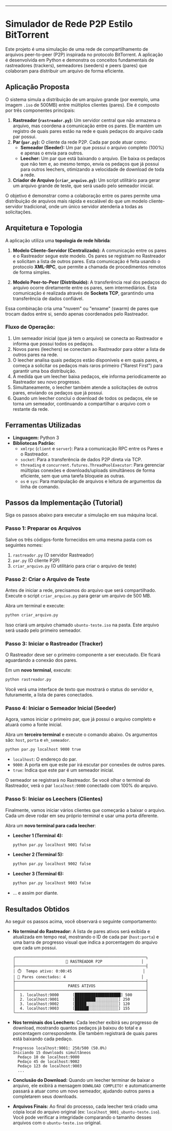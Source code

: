 
-----

# Simulador de Rede P2P Estilo BitTorrent

Este projeto é uma simulação de uma rede de compartilhamento de arquivos peer-to-peer (P2P) inspirada no protocolo BitTorrent. A aplicação é desenvolvida em Python e demonstra os conceitos fundamentais de rastreadores (trackers), semeadores (seeders) e peers (pares) que colaboram para distribuir um arquivo de forma eficiente.

## Aplicação Proposta

O sistema simula a distribuição de um arquivo grande (por exemplo, uma imagem `.iso` de 500MB) entre múltiplos clientes (pares). Ele é composto por três componentes principais:

1.  **Rastreador (`rastreador.py`):** Um servidor central que não armazena o arquivo, mas coordena a comunicação entre os pares. Ele mantém um registro de quais pares estão na rede e quais pedaços do arquivo cada par possui.
2.  **Par (`par.py`):** O cliente da rede P2P. Cada par pode atuar como:
      * **Semeador (Seeder):** Um par que possui o arquivo completo (100%) e apenas o envia para outros.
      * **Leecher:** Um par que está baixando o arquivo. Ele baixa os pedaços que não tem e, ao mesmo tempo, envia os pedaços que já possui para outros leechers, otimizando a velocidade de download de toda a rede.
3.  **Criador de Arquivo (`criar_arquivo.py`):** Um script utilitário para gerar um arquivo grande de teste, que será usado pelo semeador inicial.

O objetivo é demonstrar como a colaboração entre os pares permite uma distribuição de arquivos mais rápida e escalável do que um modelo cliente-servidor tradicional, onde um único servidor atenderia a todas as solicitações.

## Arquitetura e Topologia

A aplicação utiliza uma **topologia de rede híbrida**:

1.  **Modelo Cliente-Servidor (Centralizado):** A comunicação entre os pares e o Rastreador segue este modelo. Os pares se registram no Rastreador e solicitam a lista de outros pares. Esta comunicação é feita usando o protocolo **XML-RPC**, que permite a chamada de procedimentos remotos de forma simples.

2.  **Modelo Peer-to-Peer (Distribuído):** A transferência real dos pedaços do arquivo ocorre diretamente entre os pares, sem intermediários. Esta comunicação é realizada através de **Sockets TCP**, garantindo uma transferência de dados confiável.

Essa combinação cria uma "nuvem" ou "enxame" (swarm) de pares que trocam dados entre si, sendo apenas coordenados pelo Rastreador.

### Fluxo de Operação:

1.  Um semeador inicial (que já tem o arquivo) se conecta ao Rastreador e informa que possui todos os pedaços.
2.  Novos pares (leechers) se conectam ao Rastreador para obter a lista de outros pares na rede.
3.  O leecher analisa quais pedaços estão disponíveis e em quais pares, e começa a solicitar os pedaços mais raros primeiro ("Rarest First") para garantir uma boa distribuição.
4.  À medida que um leecher baixa pedaços, ele informa periodicamente ao Rastreador seu novo progresso.
5.  Simultaneamente, o leecher também atende a solicitações de outros pares, enviando os pedaços que já possui.
6.  Quando um leecher conclui o download de todos os pedaços, ele se torna um semeador, continuando a compartilhar o arquivo com o restante da rede.

## Ferramentas Utilizadas

  * **Linguagem:** Python 3
  * **Bibliotecas Padrão:**
      * `xmlrpc` (`client` e `server`): Para a comunicação RPC entre os Pares e o Rastreador.
      * `socket`: Para a transferência de dados P2P direta via TCP.
      * `threading` e `concurrent.futures.ThreadPoolExecutor`: Para gerenciar múltiplas conexões e downloads/uploads simultâneos de forma eficiente, sem que uma tarefa bloqueie as outras.
      * `os` e `sys`: Para manipulação de arquivos e leitura de argumentos da linha de comando.

## Passos da Implementação (Tutorial)

Siga os passos abaixo para executar a simulação em sua máquina local.

### Passo 1: Preparar os Arquivos

Salve os três códigos-fonte fornecidos em uma mesma pasta com os seguintes nomes:

1.  `rastreador.py` (O servidor Rastreador)
2.  `par.py` (O cliente P2P)
3.  `criar_arquivo.py` (O utilitário para criar o arquivo de teste)

### Passo 2: Criar o Arquivo de Teste

Antes de iniciar a rede, precisamos do arquivo que será compartilhado. Execute o script `criar_arquivo.py` para gerar um arquivo de 500 MB.

Abra um terminal e execute:

```bash
python criar_arquivo.py
```

Isso criará um arquivo chamado `ubuntu-teste.iso` na pasta. Este arquivo será usado pelo primeiro semeador.

### Passo 3: Iniciar o Rastreador (Tracker)

O Rastreador deve ser o primeiro componente a ser executado. Ele ficará aguardando a conexão dos pares.

Em um **novo terminal**, execute:

```bash
python rastreador.py
```

Você verá uma interface de texto que mostrará o status do servidor e, futuramente, a lista de pares conectados.

### Passo 4: Iniciar o Semeador Inicial (Seeder)

Agora, vamos iniciar o primeiro par, que já possui o arquivo completo e atuará como a fonte inicial.

Abra um **terceiro terminal** e execute o comando abaixo. Os argumentos são: `host`, `porta` e `eh_semeador`.

```bash
python par.py localhost 9000 true
```

  * `localhost`: O endereço do par.
  * `9000`: A porta em que este par irá escutar por conexões de outros pares.
  * `true`: Indica que este par é um semeador inicial.

O semeador se registrará no Rastreador. Se você olhar o terminal do Rastreador, verá o par `localhost:9000` conectado com 100% do arquivo.

### Passo 5: Iniciar os Leechers (Clientes)

Finalmente, vamos iniciar vários clientes que começarão a baixar o arquivo. Cada um deve rodar em seu próprio terminal e usar uma porta diferente.

Abra um **novo terminal para cada leecher**:

  * **Leecher 1 (Terminal 4):**

    ```bash
    python par.py localhost 9001 false
    ```

  * **Leecher 2 (Terminal 5):**

    ```bash
    python par.py localhost 9002 false
    ```

  * **Leecher 3 (Terminal 6):**

    ```bash
    python par.py localhost 9003 false
    ```

  * ... e assim por diante.

## Resultados Obtidos

Ao seguir os passos acima, você observará o seguinte comportamento:

  * **No terminal do Rastreador:** A lista de pares ativos será exibida e atualizada em tempo real, mostrando o ID de cada par (`host:porta`) e uma barra de progresso visual que indica a porcentagem do arquivo que cada um possui.

    ```
    ╭─────────────────────────────────────────────────────────╮
    │                      🔗 RASTREADOR P2P                 │
    ├─────────────────────────────────────────────────────────┤
    │ ⏱️  Tempo ativo: 0:00:45                               │
    │ 👥 Pares conectados: 4                                 │
    ├─────────────────────────────────────────────────────────┤
    │                       PARES ATIVOS                      │
    ├─────────────────────────────────────────────────────────┤
    │  1. localhost:9000      [████████████████████] 500      │
    │  2. localhost:9001      [█████████░░░░░░░░░░] 250       │
    │  3. localhost:9002      [█████░░░░░░░░░░░░░░] 120       │
    │  4. localhost:9003      [██████░░░░░░░░░░░░░] 155       │
    ╰─────────────────────────────────────────────────────────╯
    ```

  * **Nos terminais dos Leechers:** Cada leecher exibirá seu progresso de download, mostrando quantos pedaços já baixou do total e a porcentagem correspondente. Ele também registrará de quais pares está baixando cada pedaço.

    ```
    Progresso localhost:9001: 250/500 (50.0%)
    Iniciando 15 downloads simultâneos
      Pedaço 10 de localhost:9000
      Pedaço 45 de localhost:9002
      Pedaço 123 de localhost:9003
      ...
    ```

  * **Conclusão do Download:** Quando um leecher terminar de baixar o arquivo, ele exibirá a mensagem `DOWNLOAD COMPLETO!` e automaticamente passará a atuar como um novo semeador, ajudando outros pares a completarem seus downloads.

  * **Arquivos Finais:** Ao final do processo, cada leecher terá criado uma cópia local do arquivo original (ex: `localhost_9001_ubuntu-teste.iso`). Você pode verificar a integridade comparando o tamanho desses arquivos com o `ubuntu-teste.iso` original.